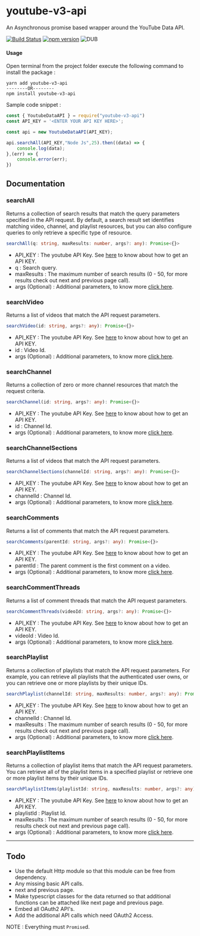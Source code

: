# youtube-v3-api

An Asynchronous promise based wrapper around the YouTube Data API. 

[![Build Status](https://travis-ci.org/kanishkarj/youtube-v3-api.svg?branch=master)](https://travis-ci.org/kanishkarj/youtube-v3-api)
[![npm version](https://badge.fury.io/js/youtube-v3-api.svg)](https://badge.fury.io/js/youtube-v3-api)
![DUB](https://img.shields.io/dub/l/vibe-d.svg)

#### Usage

Open terminal from the project folder execute the following command to install the package :

```shell
yarn add youtube-v3-api
--------OR--------
npm install youtube-v3-api 
```

Sample code snippet :

```javascript
const { YoutubeDataAPI } = require("youtube-v3-api")
const API_KEY = '<ENTER YOUR API KEY HERE>';

const api = new YoutubeDataAPI(API_KEY);

api.searchAll(API_KEY,"Node Js",25).then((data) => {
    console.log(data);
},(err) => {
    console.error(err);
})
```

## Documentation

### searchAll 

Returns a collection of search results that match the query parameters specified in the API request. By default, a search result set identifies matching video, channel, and playlist resources, but you can also configure queries to only retrieve a specific type of resource. 

```typescript
searchAll(q: string, maxResults: number, args?: any): Promise<{}>
```

* API_KEY : The youtube API Key. See [here](https://developers.google.com/youtube/v3/docs/) to know about how to get an API KEY.
* q : Search query.
* maxResults : The maximum number of search results (0 - 50, for more results check out next and previous page call).
* args (Optional) : Additional parameters, to know more [click here](https://developers.google.com/youtube/v3/docs/search/list). 

### searchVideo 

Returns a list of videos that match the API request parameters.

```typescript
searchVideo(id: string, args?: any): Promise<{}>
```

* API_KEY : The youtube API Key. See [here](https://developers.google.com/youtube/v3/docs/) to know about how to get an API KEY.
* id : Video Id.
* args (Optional) : Additional parameters, to know more [click here](https://developers.google.com/youtube/v3/docs/videos/list). 


### searchChannel 

Returns a collection of zero or more channel resources that match the request criteria.

```typescript
searchChannel(id: string, args?: any): Promise<{}>
```

* API_KEY : The youtube API Key. See [here](https://developers.google.com/youtube/v3/docs/) to know about how to get an API KEY.
* id : Channel Id.
* args (Optional) : Additional parameters, to know more [click here](https://developers.google.com/youtube/v3/docs/channels/list). 


### searchChannelSections 

Returns a list of videos that match the API request parameters.

```typescript
searchChannelSections(channelId: string, args?: any): Promise<{}>
```

* API_KEY : The youtube API Key. See [here](https://developers.google.com/youtube/v3/docs/) to know about how to get an API KEY.
* channelId : Channel Id.
* args (Optional) : Additional parameters, to know more [click here](https://developers.google.com/youtube/v3/docs/channelSections/list). 


### searchComments 

Returns a list of comments that match the API request parameters.

```typescript
searchComments(parentId: string, args?: any): Promise<{}>
```

* API_KEY : The youtube API Key. See [here](https://developers.google.com/youtube/v3/docs/) to know about how to get an API KEY.
* parentId : The parent comment is the first comment on a video.
* args (Optional) : Additional parameters, to know more [click here](https://developers.google.com/youtube/v3/docs/comments/list). 


### searchCommentThreads 

Returns a list of comment threads that match the API request parameters.

```typescript
searchCommentThreads(videoId: string, args?: any): Promise<{}>
```

* API_KEY : The youtube API Key. See [here](https://developers.google.com/youtube/v3/docs/) to know about how to get an API KEY.
* videoId : Video Id.
* args (Optional) : Additional parameters, to know more [click here](https://developers.google.com/youtube/v3/docs/commentThreads/list). 


### searchPlaylist 

Returns a collection of playlists that match the API request parameters. For example, you can retrieve all playlists that the authenticated user owns, or you can retrieve one or more playlists by their unique IDs. 

```typescript
searchPlaylist(channelId: string, maxResults: number, args?: any): Promise<{}>
```

* API_KEY : The youtube API Key. See [here](https://developers.google.com/youtube/v3/docs/) to know about how to get an API KEY.
* channelId : Channel Id.
* maxResults : The maximum number of search results (0 - 50, for more results check out next and previous page call).
* args (Optional) : Additional parameters, to know more [click here](https://developers.google.com/youtube/v3/docs/playlists/list). 


### searchPlaylistItems 

Returns a collection of playlist items that match the API request parameters. You can retrieve all of the playlist items in a specified playlist or retrieve one or more playlist items by their unique IDs.

```typescript
searchPlaylistItems(playlistId: string, maxResults: number, args?: any): Promise<{}>
```

* API_KEY : The youtube API Key. See [here](https://developers.google.com/youtube/v3/docs/) to know about how to get an API KEY.
* playlistId : Playlist Id.
* maxResults : The maximum number of search results (0 - 50, for more results check out next and previous page call).
* args (Optional) : Additional parameters, to know more [click here](https://developers.google.com/youtube/v3/docs/playlists/list). 


---------------------------------------

## Todo

* Use the default Http module so that this module can be free from dependency.
* Any missing basic API calls.
* next and previous page.
* Make typescript classes for the data returned so that additional functions can be attached like next page and previous page.
* Embed all OAuth2 API's.
* Add the additional API calls which need OAuth2 Access.

NOTE : Everything must `Promise`d.